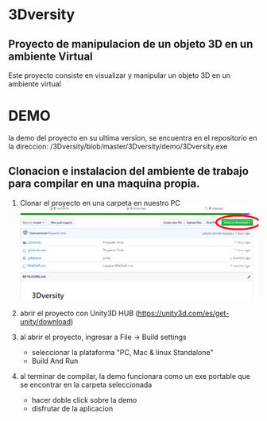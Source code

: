 # 3Dversity
## Proyecto de manipulacion de un objeto 3D en un ambiente Virtual

Este proyecto consiste en visualizar y manipular un objeto 3D en un ambiente virtual

# DEMO

la demo del proyecto en su ultima version, se encuentra en el repositorio en la direccion:
    /3Dversity/blob/master/3Dversity/demo/3Dversity.exe


## Clonacion e instalacion del ambiente de trabajo para compilar en una maquina propia.

1) Clonar el proyecto en una carpeta en nuestro PC
    ![asd](https://github.com/TheInventorist/3Dversity/blob/master/fotos/1.png)

2) abrir el proyecto con Unity3D HUB (https://unity3d.com/es/get-unity/download)

3) al abrir el proyecto, ingresar a File -> Build settings
    - seleccionar la plataforma "PC, Mac & linux Standalone"
    - Build And Run

4) al terminar de compilar, la demo funcionara como un exe portable que se encontrar en la carpeta seleccionada
    - hacer doble click sobre la demo
    - disfrutar de la aplicacion
